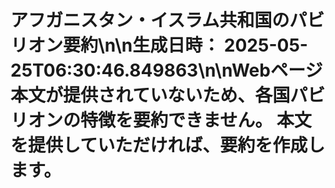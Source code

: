 # アフガニスタン・イスラム共和国のパビリオン要約\n\n**生成日時：** 2025-05-25T06:30:46.849863\n\nWebページ本文が提供されていないため、各国パビリオンの特徴を要約できません。  本文を提供していただければ、要約を作成します。